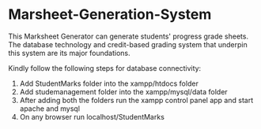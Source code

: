 # Marsheet-Generation-System
This Marksheet Generator can generate students' progress grade sheets.  The database technology and credit-based grading system that underpin this system are its major foundations. 

Kindly follow the following steps for database connectivity:
1. Add StudentMarks folder into the xampp/htdocs folder
2. Add studemanagement folder into the xampp/mysql/data folder
3. After adding both the folders run the xampp control panel app and start apache and mysql
4. On any browser run localhost/StudentMarks
